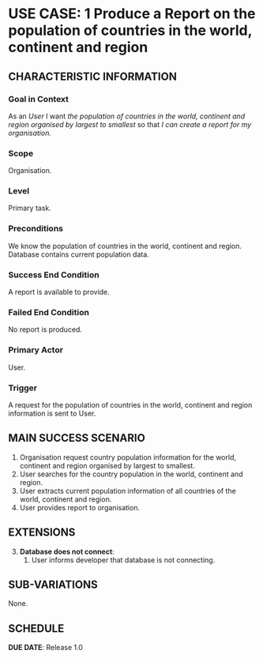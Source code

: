 # USE CASE: 1 Produce a Report on the population of countries in the world, continent and region

## CHARACTERISTIC INFORMATION

### Goal in Context

As an *User* I want *the population of countries in the world, continent and region organised by largest to smallest* so that *I can create a report for my organisation.*

### Scope

Organisation.

### Level

Primary task.

### Preconditions

We know the population of countries in the world, continent and region.  Database contains current population data.

### Success End Condition

A report is available to provide.

### Failed End Condition

No report is produced.

### Primary Actor

User.

### Trigger

A request for the population of countries in the world, continent and region information is sent to User.

## MAIN SUCCESS SCENARIO

1. Organisation request country population information for the world, continent and region organised by largest to smallest.
2. User searches for the country population in the world, continent and region.
3. User extracts current population information of all countries of the world, continent and region.
4. User provides report to organisation.

## EXTENSIONS

3. **Database does not connect**:
    1. User informs developer that database is not connecting.

## SUB-VARIATIONS

None.

## SCHEDULE

**DUE DATE**: Release 1.0